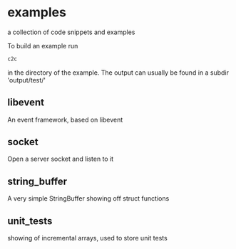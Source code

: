 # examples
a collection of code snippets and examples

To build an example run
```bash
c2c
```
in the directory of the example. The output can usually
be found in a subdir 'output/test/'

## libevent
An event framework, based on libevent

## socket
Open a server socket and listen to it

## string_buffer
A very simple StringBuffer showing off struct functions

## unit_tests
showing of incremental arrays, used to store unit tests

